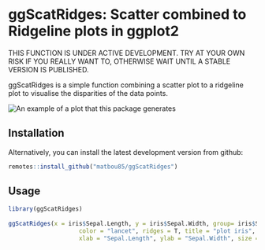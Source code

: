 

# ggScatRidges: Scatter combined to Ridgeline plots in ggplot2

THIS FUNCTION IS UNDER ACTIVE DEVELOPMENT. TRY AT YOUR OWN RISK IF YOU REALLY WANT TO, OTHERWISE WAIT UNTIL A STABLE VERSION IS PUBLISHED.

ggScatRidges is a simple function combining a scatter plot to a ridgeline plot to visualise the disparities of the data points.

![An example of a plot that this package generates](misc/img/Rplot01.png)

## Installation

<!-- remove this when released to CRAN

Please install the stable release from CRAN:

``` r
install.packages("ggScatRidges")
```

-->


Alternatively, you can install the latest development version from github:

``` r
remotes::install_github("matbou85/ggScatRidges")
```

## Usage

``` r
library(ggScatRidges)
    
ggScatRidges(x = iris$Sepal.Length, y = iris$Sepal.Width, group= iris$Species, 
                    color = "lancet", ridges = T, title = "plot iris",
                    xlab = "Sepal.Length", ylab = "Sepal.Width", size = 25, draw = T) 

```




